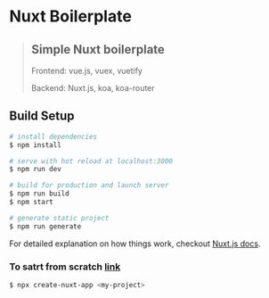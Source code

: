 # Nuxt Boilerplate

> Simple Nuxt boilerplate  
> ------
> Frontend: vue.js, vuex, vuetify
>
> Backend: Nuxt.js, koa, koa-router

## Build Setup

``` bash
# install dependencies
$ npm install

# serve with hot reload at localhost:3000
$ npm run dev

# build for production and launch server
$ npm run build
$ npm start

# generate static project
$ npm run generate
```

For detailed explanation on how things work, checkout [Nuxt.js docs](https://nuxtjs.org).

### To satrt from scratch [link](https://github.com/nuxt/create-nuxt-app)

``` bash
$ npx create-nuxt-app <my-project>
```